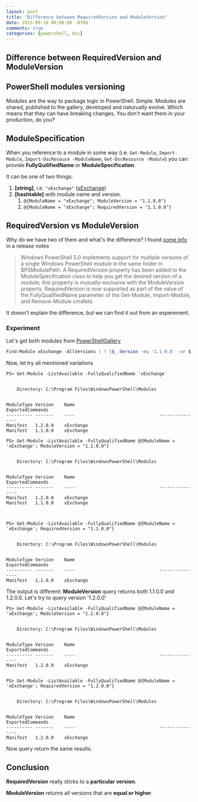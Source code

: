 ```yaml
---
layout: post
title: "Difference between RequiredVersion and ModuleVersion"
date: 2015-09-10 00:00:00 -0700
comments: true
categories: [powershell, dsc]
---
```


Difference between RequiredVersion and ModuleVersion
--------------------

## PowerShell modules versioning

Modules are the way to package logic in PowerShell. 
Simple.
Modules are shared, published to the gallery, developed and naturually evolve.
Which means that they can have breaking changes.
You don't want them in your production, do you?

## ModuleSpecification

When you reference to a module in some way (i.e. `Get-Module`, `Import-Module`, `Import-DscResouce -ModuleName`, `Get-DscResource -Module`)
you can provide **FullyQuilifiedName** or **ModuleSpecification**.

It can be one of two things:

1. **[string]**, i.e. `"xExchange"` ([xExchange](https://github.com/PowerShell/xExchange))
1. **[hashtable]** with module name and version.
   1. `@{ModuleName = "xExchange"; ModuleVersion = "1.1.0.0"}`
   1. `@{ModuleName = "xExchange"; RequiredVersion = "1.1.0.0"}`

## RequiredVersion vs ModuleVersion

Why do we have two of them and what's the difference?
I found [some info](https://technet.microsoft.com/en-us/%5Clibrary/Hh857339.aspx) in a release notes

> Windows PowerShell 5.0 implements support for multiple versions of a single Windows PowerShell module in the same folder in $PSModulePath. A RequiredVersion property has been added to the ModuleSpecification class to help you get the desired version of a module; this property is mutually-exclusive with the ModuleVersion property. RequiredVersion is now supported as part of the value of the FullyQualifiedName parameter of the Get-Module, Import-Module, and Remove-Module cmdlets.

It doesn't explain the difference, but we can find it out from an experement.

### Experiment

Let's get both modules from [PowerShellGallery](http://www.powershellgallery.com/)

~~~powershell
Find-Module xExchange -AllVersions | ? {$_.Version -eq '1.1.0.0' -or $_.Version -eq '1.2.0.0'} | Install-Module
~~~

Now, let try all mentioned variations

~~~
PS> Get-Module -ListAvailable -FullyQualifiedName 'xExchange'


    Directory: C:\Program Files\WindowsPowerShell\Modules


ModuleType Version    Name                                ExportedCommands                              
---------- -------    ----                                ----------------                              
Manifest   1.2.0.0    xExchange                                                                         
Manifest   1.1.0.0    xExchange 

PS> Get-Module -ListAvailable -FullyQualifiedName @{ModuleName = 'xExchange'; ModuleVersion = "1.1.0.0"}


    Directory: C:\Program Files\WindowsPowerShell\Modules


ModuleType Version    Name                                ExportedCommands                              
---------- -------    ----                                ----------------                              
Manifest   1.2.0.0    xExchange                                                                         
Manifest   1.1.0.0    xExchange                                                                         



PS> Get-Module -ListAvailable -FullyQualifiedName @{ModuleName = 'xExchange'; RequiredVersion = "1.1.0.0"}


    Directory: C:\Program Files\WindowsPowerShell\Modules


ModuleType Version    Name                                ExportedCommands                              
---------- -------    ----                                ----------------                              
Manifest   1.1.0.0    xExchange      

~~~

The output is different: **ModuleVersion** query returns both 1.1.0.0 and 1.2.0.0.
Let's try to query version '1.2.0.0'

~~~
PS> Get-Module -ListAvailable -FullyQualifiedName @{ModuleName = 'xExchange'; ModuleVersion = "1.2.0.0"}


    Directory: C:\Program Files\WindowsPowerShell\Modules


ModuleType Version    Name                                ExportedCommands                              
---------- -------    ----                                ----------------                              
Manifest   1.2.0.0    xExchange                                                                         


PS> Get-Module -ListAvailable -FullyQualifiedName @{ModuleName = 'xExchange'; RequiredVersion = "1.2.0.0"}


    Directory: C:\Program Files\WindowsPowerShell\Modules


ModuleType Version    Name                                ExportedCommands                              
---------- -------    ----                                ----------------                              
Manifest   1.2.0.0    xExchange      
~~~

Now query return the same results.

## Conclusion

**RequiredVersion** really sticks to a **particular version**. 

**ModuleVersion** returns all versions that are **equal or higher**.
